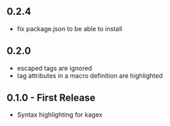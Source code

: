 ## 0.2.4
* fix package.json to be able to install

## 0.2.0
* escaped tags are ignored
* tag attributes in a macro definition are highlighted

## 0.1.0 - First Release
* Syntax highlighting for kagex
